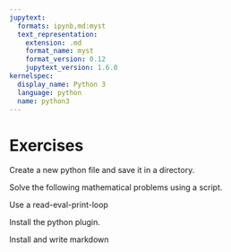 ```yaml
---
jupytext:
  formats: ipynb,md:myst
  text_representation:
    extension: .md
    format_name: myst
    format_version: 0.12
    jupytext_version: 1.6.0
kernelspec:
  display_name: Python 3
  language: python
  name: python3
---
```


# Exercises

Create a new python file and save it in a directory.

Solve the following mathematical problems using a script.

Use a read-eval-print-loop

Install the python plugin.

Install and write markdown
